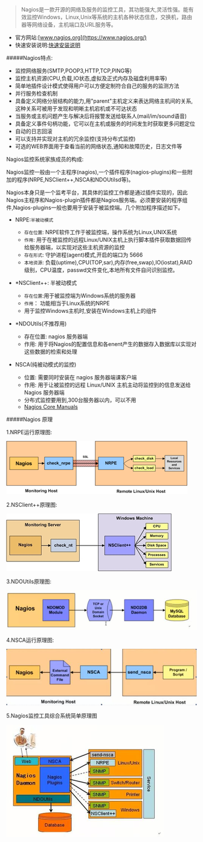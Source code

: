 >Nagios是一款开源的网络及服务的监控工具，其功能强大,灵活性强。能有效监控Windows，Linux,Unix等系统的主机各种状态信息，交换机，路由器等网络设备，主机端口及URL服务等。

* 官方网站:[www.nagios.org](https://www.nagios.org/)
* 快速安装说明:[快速安装说明](https://assets.nagios.com/downloads/nagioscore/docs/nagioscore/3/en/quickstart-fedora.html)

#####Nagios特点:

* 监控网络服务(SMTP,POOP3,HTTP,TCP,PING等)
* 监控主机资源(CPU,负载,IO状态,虚拟及正式内存及磁盘利用率等)
* 简单地插件设计模式使得用户可以方便定制符合自己的服务的监测方法
* 并行服务检查机制
* 具备定义网络分层结构的能力,用"parent"主机定义来表达网络主机间的关系,这种关系可被用于发现和明晰主机宕机或不可达状态
* 当服务或主机问题产生与解决后将报警发送给联系人(mail/im/sound语音)
* 具备定义事件句柄功能，它可以在主机或服务的时间发生时获取更多问题定位
* 自动的日志回滚
* 可以支持并实现对主机的冗余监控(支持分布式监控)
* 可选的WEB界面用于查看当前的网络状态,通知和故障历史，日志文件等

Nagios监控系统家族成员的构成:

Nagios监控一般由一个主程序(nagios),一个插件程序(nagios-plugins)和一些附加的程序(NRPE,NSClient++,NSCA和NDOUtilsd等)。

Nagios本身只是一个监考平台，其具体的监控工作都是通过插件实现的，因此Nagios主程序和Nagios-plugin插件都是Nagios服务端。必须要安装的程序组件,Nagios-plugins一般也要用于安装于被监控端。几个附加程序描述如下。


* NRPE:`半被动模式`
    - `存在位置`: NRPE软件工作于被监控端，操作系统为Linux,UNIX系统
    - `作用`: 用于在被监控的远程Linux/UNIX主机上执行脚本插件获取数据回传给服务器端，以实现对这些主机资源的监控
    - `存在形式`: 守护进程(agent)模式,开启的端口为 5666
    - `本地资源`: 负载(uptime),CPU(TOP,sar),内存(free,swap),IO(iostat),RAID级别，CPU温度，passwd文件变化,本地所有文件自问识别监控。

* *NSClient++: 半被动模式
    - `存在位置`:用于被监控端为Windows系统的服务器
    - `作用`： 功能相当于Linux系统的NRPE
    - 用于监控Windows主机时,安装在Windows主机上的组件

* *NDOUtils(不推荐用)
    - 存在位置: nagios 服务器端
    - 作用: 用于将Nagios的配置信息和各enent产生的数据存入数据库以实现对这些数据的检索和处理

* NSCA(纯被动模式的监控)
    - 位置: 需要同时安装在 nagios 服务器端课客户端
    - 作用: 用于让被监控的远程 Linux/UNIX 主机主动将监控到的信息发送给 Nagios 服务器端
    - 分布式监控要用到,300台服务器以内，可以不用
    - [
    Nagios Core Manuals](http://library.nagios.com/library/products/nagioscore/manuals/)

#####Nagios 原理

1.NRPE运行原理图:

![NRPE原理图](images/nrpe原理.png)

2.NSClient++原理图:

![NSClient++原理图](images/NSClient++原理图.jpg)

3.NDOUtils原理图:

![NDOUtils原理图](images/NDOUtils原理图.jpg)

4.NSCA运行原理图:

![NSCA原理图](images/NSCA原理图.jpg)

5.Nagios监控工具综合系统简单原理图

![Nagios监控工具综合系统简单原理图](images/Nagios监控工具综合系统简单原理图.jpg)



